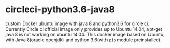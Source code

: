 # circleci-python3.6-java8
custom Docker ubuntu image with java 8 and python3.6 for circle ci.
Currently Circle ci official image only provides up to Ubuntu 14.04, apt-get java 8 is not working on ubuntu 14.04. This docker image based on Ubuntu, with Java 8(oracle openjdk) and python 3.6(with `pip` module preinstalled).
